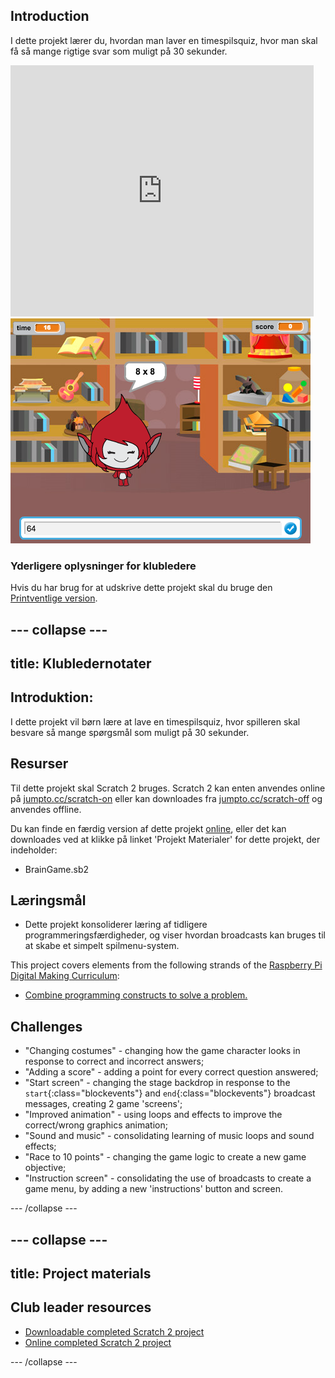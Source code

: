 ## Introduction

I dette projekt lærer du, hvordan man laver en timespilsquiz, hvor man skal få så mange rigtige svar som muligt på 30 sekunder.

<div class="scratch-preview">
  <iframe allowtransparency="true" width="485" height="402" src="https://scratch.mit.edu/projects/embed/42225768/?autostart=false" frameborder="0"></iframe>
  <img src="images/brain-final.png">
</div>

### Yderligere oplysninger for klubledere

Hvis du har brug for at udskrive dette projekt skal du bruge den [Printventlige version](https://projects.raspberrypi.org/en/projects/brain-game/print).

## \--- collapse \---

## title: Klubledernotater

## Introduktion:

I dette projekt vil børn lære at lave en timespilsquiz, hvor spilleren skal besvare så mange spørgsmål som muligt på 30 sekunder.

## Resurser

Til dette projekt skal Scratch 2 bruges. Scratch 2 kan enten anvendes online på [jumpto.cc/scratch-on](http://jumpto.cc/scratch-on) eller kan downloades fra [jumpto.cc/scratch-off](http://jumpto.cc/scratch-off) og anvendes offline.

Du kan finde en færdig version af dette projekt [online](http://scratch.mit.edu/projects/42225768/#editor), eller det kan downloades ved at klikke på linket 'Projekt Materialer' for dette projekt, der indeholder:

* BrainGame.sb2

## Læringsmål

* Dette projekt konsoliderer læring af tidligere programmeringsfærdigheder, og viser hvordan broadcasts kan bruges til at skabe et simpelt spilmenu-system.

This project covers elements from the following strands of the [Raspberry Pi Digital Making Curriculum](http://rpf.io/curriculum):

* [Combine programming constructs to solve a problem.](https://www.raspberrypi.org/curriculum/programming/builder)

## Challenges

* "Changing costumes" - changing how the game character looks in response to correct and incorrect answers;
* "Adding a score" - adding a point for every correct question answered;
* "Start screen" - changing the stage backdrop in response to the `start`{:class="blockevents"} and `end`{:class="blockevents"} broadcast messages, creating 2 game 'screens';
* "Improved animation" - using loops and effects to improve the correct/wrong graphics animation;
* "Sound and music" - consolidating learning of music loops and sound effects;
* "Race to 10 points" - changing the game logic to create a new game objective;
* "Instruction screen" - consolidating the use of broadcasts to create a game menu, by adding a new 'instructions' button and screen.

\--- /collapse \---

## \--- collapse \---

## title: Project materials

## Club leader resources

* [Downloadable completed Scratch 2 project](resources/BrainGame.sb2)
* [Online completed Scratch 2 project](http://scratch.mit.edu/projects/42225768/#editor)

\--- /collapse \---